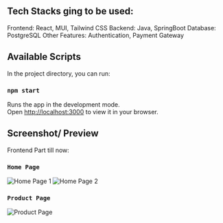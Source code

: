 ## Tech Stacks ging to be used:
Frontend: React, MUI, Tailwind CSS
Backend: Java, SpringBoot
Database: PostgreSQL
Other Features: Authentication, Payment Gateway


## Available Scripts

In the project directory, you can run:

### `npm start`

Runs the app in the development mode.\
Open [http://localhost:3000](http://localhost:3000) to view it in your browser.

## Screenshot/ Preview

Frontend Part till now:

### `Home Page`
![Home Page 1](https://github.com/Govind516/E-Commerce-Website/assets/102366719/8c48893c-a7f8-49ac-aca8-62e2ff26ae89)
![Home Page 2](https://github.com/Govind516/E-Commerce-Website/assets/102366719/d30a094f-dbc9-41fa-a78b-5f77844e9dc4)

### `Product Page`

![Product Page](https://github.com/Govind516/E-Commerce-Website/assets/102366719/58136166-c543-4350-a197-2ba2e95db7fc)
